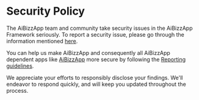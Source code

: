 # Security Policy

The AiBizzApp team and community take security issues in the AiBizzApp Framework seriously. To report a security issue, please go through the information mentioned [here](https://frappe.io/security).

You can help us make AiBizzApp and consequently all AiBizzApp dependent apps like [AiBizzApp](https://erpnext.com) more secure by following the [Reporting guidelines](https://erpnext.com/security).

We appreciate your efforts to responsibly disclose your findings. We'll endeavor to respond quickly, and will keep you updated throughout the process.
